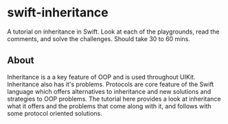 # swift-inheritance

A tutorial on inheritance in Swift. Look at each of the playgrounds, read the comments, and solve the 
challenges. Should take 30 to 60 mins. 

## About

Inheritance is a a key feature of OOP and is used throughout UIKit. Inheritance also has it's 
problems. Protocols are core feature of the Swift language which offers alternatives to 
inheritance and new solutions and strategies to OOP problems. The tutorial here provides a look
at inheritance what it offers and the problems that come along with it, and follows with some 
protocol oriented solutions. 
